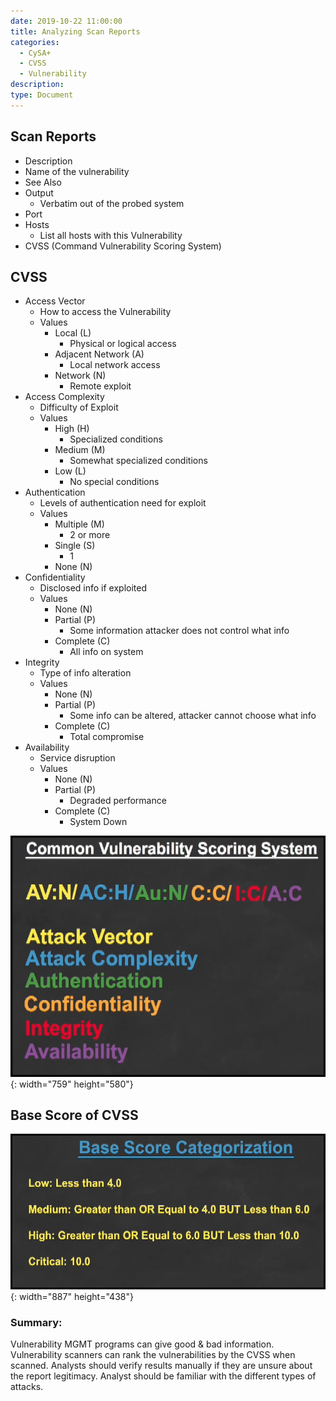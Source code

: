 ```yaml
---
date: 2019-10-22 11:00:00
title: Analyzing Scan Reports
categories:
  - CySA+
  - CVSS
  - Vulnerability
description:
type: Document
---
```


## Scan Reports

* Description
* Name of the vulnerability
* See Also
* Output
  * Verbatim out of the probed system
* Port
* Hosts
  * List all hosts with this Vulnerability
* CVSS (Command Vulnerability Scoring System)

## CVSS

* Access Vector
  * How to access the Vulnerability
  * Values
    * Local (L)
      * Physical or logical access
    * Adjacent Network (A)
      * Local network access
    * Network (N)
      * Remote exploit
* Access Complexity
  * Difficulty of Exploit
  * Values
    * High (H)
      * Specialized conditions
    * Medium (M)
      * Somewhat specialized conditions
    * Low (L)
      * No special conditions
* Authentication
  * Levels of authentication need for exploit
  * Values
    * Multiple (M)
      * 2 or more
    * Single (S)
      * 1
    * None (N)
* Confidentiality
  * Disclosed info if exploited
  * Values
    * None (N)
    * Partial (P)
      * Some information attacker does not control what info
    * Complete (C)
      * All info on system
* Integrity
  * Type of info alteration
  * Values
    * None (N)
    * Partial (P)
      * Some info can be altered, attacker cannot choose what info
    * Complete (C)
      * Total compromise
* Availability
  * Service disruption
  * Values
    * None (N)
    * Partial (P)
      * Degraded performance
    * Complete (C)
      * System Down

![](/uploads/cvss.png){: width="759" height="580"}

## Base Score of CVSS

![](/uploads/basescore.png){: width="887" height="438"}

### Summary:

Vulnerability MGMT programs can give good & bad information. Vulnerability scanners can rank the vulnerabilities by the CVSS when scanned. Analysts should verify results manually if they are unsure about the report legitimacy. Analyst should be familiar with the different types of attacks.
